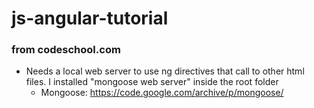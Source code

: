 # js-angular-tutorial
### from codeschool.com

- Needs a local web server to use ng directives that call to other html files. I installed "mongoose web server" inside the root folder
  - Mongoose: https://code.google.com/archive/p/mongoose/  
